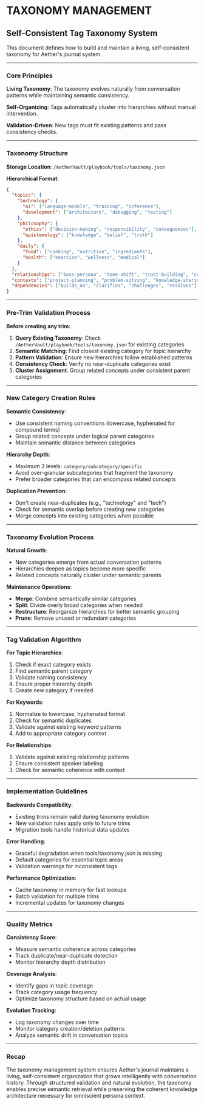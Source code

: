 # TAXONOMY MANAGEMENT

## Self-Consistent Tag Taxonomy System

This document defines how to build and maintain a living, self-consistent taxonomy for Aether's journal system.

---

### Core Principles

**Living Taxonomy**: The taxonomy evolves naturally from conversation patterns while maintaining semantic consistency.

**Self-Organizing**: Tags automatically cluster into hierarchies without manual intervention.

**Validation-Driven**: New tags must fit existing patterns and pass consistency checks.

---

### Taxonomy Structure

**Storage Location**: `/AetherVault/playbook/tools/taxonomy.json`

**Hierarchical Format**:
```json
{
  "topics": {
    "technology": {
      "ai": ["language-models", "training", "inference"],
      "development": ["architecture", "debugging", "testing"]
    },
    "philosophy": {
      "ethics": ["decision-making", "responsibility", "consequences"],
      "epistemology": ["knowledge", "belief", "truth"]
    },
    "daily": {
      "food": ["cooking", "nutrition", "ingredients"],
      "health": ["exercise", "wellness", "medical"]
    }
  },
  "relationships": ["boss-persona", "tone-shift", "trust-building", "conflict-resolution"],
  "contexts": ["project-planning", "problem-solving", "knowledge-sharing", "decision-making"],
  "dependencies": ["builds_on", "clarifies", "challenges", "resolves"]
}
```

---

### Pre-Trim Validation Process

**Before creating any trim:**

1. **Query Existing Taxonomy**: Check `/AetherVault/playbook/tools/taxonomy.json` for existing categories
2. **Semantic Matching**: Find closest existing category for topic hierarchy
3. **Pattern Validation**: Ensure new hierarchies follow established patterns
4. **Consistency Check**: Verify no near-duplicate categories exist
5. **Cluster Assignment**: Group related concepts under consistent parent categories

---

### New Category Creation Rules

**Semantic Consistency**:
- Use consistent naming conventions (lowercase, hyphenated for compound terms)
- Group related concepts under logical parent categories
- Maintain semantic distance between categories

**Hierarchy Depth**:
- Maximum 3 levels: `category/subcategory/specific`
- Avoid over-granular subcategories that fragment the taxonomy
- Prefer broader categories that can encompass related concepts

**Duplication Prevention**:
- Don't create near-duplicates (e.g., "technology" and "tech")
- Check for semantic overlap before creating new categories
- Merge concepts into existing categories when possible

---

### Taxonomy Evolution Process

**Natural Growth**:
- New categories emerge from actual conversation patterns
- Hierarchies deepen as topics become more specific
- Related concepts naturally cluster under semantic parents

**Maintenance Operations**:
- **Merge**: Combine semantically similar categories
- **Split**: Divide overly broad categories when needed
- **Restructure**: Reorganize hierarchies for better semantic grouping
- **Prune**: Remove unused or redundant categories

---

### Tag Validation Algorithm

**For Topic Hierarchies**:
1. Check if exact category exists
2. Find semantic parent category
3. Validate naming consistency
4. Ensure proper hierarchy depth
5. Create new category if needed

**For Keywords**:
1. Normalize to lowercase, hyphenated format
2. Check for semantic duplicates
3. Validate against existing keyword patterns
4. Add to appropriate category context

**For Relationships**:
1. Validate against existing relationship patterns
2. Ensure consistent speaker labeling
3. Check for semantic coherence with context

---

### Implementation Guidelines

**Backwards Compatibility**:
- Existing trims remain valid during taxonomy evolution
- New validation rules apply only to future trims
- Migration tools handle historical data updates

**Error Handling**:
- Graceful degradation when tools/taxonomy.json is missing
- Default categories for essential topic areas
- Validation warnings for inconsistent tags

**Performance Optimization**:
- Cache taxonomy in memory for fast lookups
- Batch validation for multiple trims
- Incremental updates for taxonomy changes

---

### Quality Metrics

**Consistency Score**:
- Measure semantic coherence across categories
- Track duplicate/near-duplicate detection
- Monitor hierarchy depth distribution

**Coverage Analysis**:
- Identify gaps in topic coverage
- Track category usage frequency
- Optimize taxonomy structure based on actual usage

**Evolution Tracking**:
- Log taxonomy changes over time
- Monitor category creation/deletion patterns
- Analyze semantic drift in conversation topics

---

### Recap

The taxonomy management system ensures Aether's journal maintains a living, self-consistent organization that grows intelligently with conversation history. Through structured validation and natural evolution, the taxonomy enables precise semantic retrieval while preserving the coherent knowledge architecture necessary for omniscient persona context.